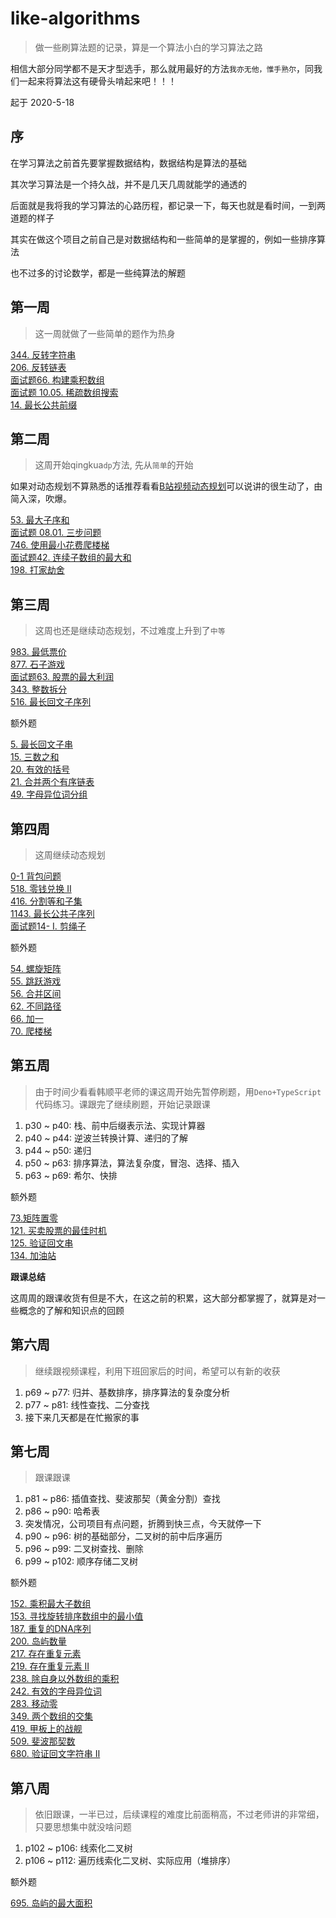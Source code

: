 # like-algorithms

> 做一些刷算法题的记录，算是一个算法小白的学习算法之路

相信大部分同学都不是天才型选手，那么就用最好的方法`我亦无他，惟手熟尔`，同我们一起来将算法这有硬骨头啃起来吧！！！

起于 2020-5-18

## 序

在学习算法之前首先要掌握数据结构，数据结构是算法的基础

其次学习算法是一个持久战，并不是几天几周就能学的通透的

后面就是我将我的学习算法的心路历程，都记录一下，每天也就是看时间，一到两道题的样子

其实在做这个项目之前自己是对数据结构和一些简单的是掌握的，例如一些排序算法

也不过多的讨论数学，都是一些纯算法的解题

## 第一周

> 这一周就做了一些简单的题作为热身

[344. 反转字符串](https://github.com/guokangf/like-algorithms/issues/6)  
[206. 反转链表](https://github.com/guokangf/like-algorithms/issues/7)  
[面试题66. 构建乘积数组](https://github.com/guokangf/like-algorithms/issues/8)  
[面试题 10.05. 稀疏数组搜索](https://github.com/guokangf/like-algorithms/issues/9)  
[14. 最长公共前缀](https://github.com/guokangf/like-algorithms/issues/10)  

## 第二周

> 这周开始qingkua`dp`方法, 先从`简单`的开始

如果对动态规划不算熟悉的话推荐看看[B站视频动态规划](https://www.bilibili.com/video/BV18x411V7fm?from=search&seid=2491174280839605776)可以说讲的很生动了，由简入深，吹爆。

[53. 最大子序和](https://github.com/guokangf/like-algorithms/issues/11)  
[面试题 08.01. 三步问题](https://github.com/guokangf/like-algorithms/issues/12)  
[746. 使用最小花费爬楼梯](https://github.com/guokangf/like-algorithms/issues/13)  
[面试题42. 连续子数组的最大和](https://github.com/guokangf/like-algorithms/issues/14)  
[198. 打家劫舍](https://github.com/guokangf/like-algorithms/issues/15)  

## 第三周

> 这周也还是继续动态规划，不过难度上升到了`中等`

[983. 最低票价](https://github.com/guokangf/like-algorithms/issues/16)  
[877. 石子游戏](https://github.com/guokangf/like-algorithms/issues/3)  
[面试题63. 股票的最大利润](https://github.com/guokangf/like-algorithms/issues/5)  
[343. 整数拆分](https://github.com/guokangf/like-algorithms/issues/17)  
[516. 最长回文子序列](https://github.com/guokangf/like-algorithms/issues/20)  

额外题

[5. 最长回文子串](https://github.com/guokangf/like-algorithms/issues/1)  
[15. 三数之和 ](https://github.com/guokangf/like-algorithms/issues/2)  
[20. 有效的括号](https://github.com/guokangf/like-algorithms/issues/4)  
[21. 合并两个有序链表](https://github.com/guokangf/like-algorithms/issues/18)  
[49. 字母异位词分组](https://github.com/guokangf/like-algorithms/issues/19)  

## 第四周

> 这周继续动态规划

[0-1 背包问题](https://github.com/guokangf/like-algorithms/issues/23)  
[518. 零钱兑换 II](https://github.com/guokangf/like-algorithms/issues/24)  
[416. 分割等和子集](https://github.com/guokangf/like-algorithms/issues/26)  
[1143. 最长公共子序列](https://github.com/guokangf/like-algorithms/issues/29)  
[面试题14- I. 剪绳子](https://github.com/guokangf/like-algorithms/issues/30)  

额外题

[54. 螺旋矩阵](https://github.com/guokangf/like-algorithms/issues/22)  
[55. 跳跃游戏 ](https://github.com/guokangf/like-algorithms/issues/25)  
[56. 合并区间](https://github.com/guokangf/like-algorithms/issues/27)  
[62. 不同路径](https://github.com/guokangf/like-algorithms/issues/28)  
[66. 加一](https://github.com/guokangf/like-algorithms/issues/31)  
[70. 爬楼梯](https://github.com/guokangf/like-algorithms/issues/32)  

## 第五周

> 由于时间少看看韩顺平老师的课这周开始先暂停刷题，用`Deno+TypeScript`代码练习。课跟完了继续刷题，开始记录跟课

1. p30 ~ p40: 栈、前中后缀表示法、实现计算器
2. p40 ~ p44: 逆波兰转换计算、递归的了解
3. p44 ~ p50: 递归
4. p50 ~ p63: 排序算法，算法复杂度，冒泡、选择、插入
5. p63 ~ p69: 希尔、快排

额外题

[73.矩阵置零](https://github.com/guokangf/like-algorithms/issues/33)  
[121. 买卖股票的最佳时机](https://github.com/guokangf/like-algorithms/issues/34)  
[125. 验证回文串](https://github.com/guokangf/like-algorithms/issues/35)  
[134. 加油站](https://github.com/guokangf/like-algorithms/issues/36)  

**跟课总结**

这周周的跟课收货有但是不大，在这之前的积累，这大部分都掌握了，就算是对一些概念的了解和知识点的回顾

## 第六周

> 继续跟视频课程，利用下班回家后的时间，希望可以有新的收获

1. p69 ~ p77: 归并、基数排序，排序算法的复杂度分析
1. p77 ~ p81: 线性查找、二分查找
1. 接下来几天都是在忙搬家的事

## 第七周

> 跟课跟课

1. p81 ~ p86: 插值查找、斐波那契（黄金分割）查找
1. p86 ~ p90: 哈希表
1. 突发情况，公司项目有点问题，折腾到快三点，今天就停一下
1. p90 ~ p96: 树的基础部分，二叉树的前中后序遍历
1. p96 ~ p99: 二叉树查找、删除
1. p99 ~ p102: 顺序存储二叉树

额外题

[152. 乘积最大子数组](https://github.com/guokangf/like-algorithms/issues/37)  
[153. 寻找旋转排序数组中的最小值](https://github.com/guokangf/like-algorithms/issues/38)  
[187. 重复的DNA序列](https://github.com/guokangf/like-algorithms/issues/39)  
[200. 岛屿数量](https://github.com/guokangf/like-algorithms/issues/40)  
[217. 存在重复元素](https://github.com/guokangf/like-algorithms/issues/41)  
[219. 存在重复元素 II](https://github.com/guokangf/like-algorithms/issues/42)  
[238. 除自身以外数组的乘积](https://github.com/guokangf/like-algorithms/issues/43)  
[242. 有效的字母异位词](https://github.com/guokangf/like-algorithms/issues/44)  
[283. 移动零](https://github.com/guokangf/like-algorithms/issues/45)  
[349. 两个数组的交集](https://github.com/guokangf/like-algorithms/issues/46)  
[419. 甲板上的战舰](https://github.com/guokangf/like-algorithms/issues/47)  
[509. 斐波那契数](https://github.com/guokangf/like-algorithms/issues/48)  
[680. 验证回文字符串 Ⅱ](https://github.com/guokangf/like-algorithms/issues/49)  

## 第八周

> 依旧跟课，一半已过，后续课程的难度比前面稍高，不过老师讲的非常细，只要思想集中就没啥问题

1. p102 ~ p106: 线索化二叉树
1. p106 ~ p112: 遍历线索化二叉树、实际应用（堆排序）

额外题

[695. 岛屿的最大面积](https://github.com/guokangf/like-algorithms/issues/50)  
